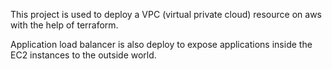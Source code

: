 This project is used to deploy a VPC (virtual private cloud) resource on aws with the help of terraform.

Application load balancer is also deploy to expose applications inside the EC2 instances  to the outside world.


